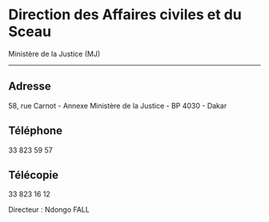 # Direction des Affaires civiles et du Sceau

Ministère de la Justice (MJ)  

-------------------------------

**Adresse**
-----------

58, rue Carnot - Annexe Ministère de la Justice - BP 4030 - Dakar

**Téléphone**
-------------

33 823 59 57

**Télécopie**
-------------

33 823 16 12

Directeur : Ndongo FALL